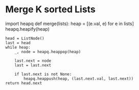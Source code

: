 # Merge K sorted Lists

import heapq
def merge(lists):
	heap = [(e.val, e) for e in lists]
	heapq.heapify(heap)
	
	head = ListNode()
	last = head
	while heap:
		_, node = heapq.heappop(heap)
		
		last.next = node
		last = last.next 
		
		if last.next is not None:
			heapq.heappush(heap, (last.next.val, last.next))
	return head.next